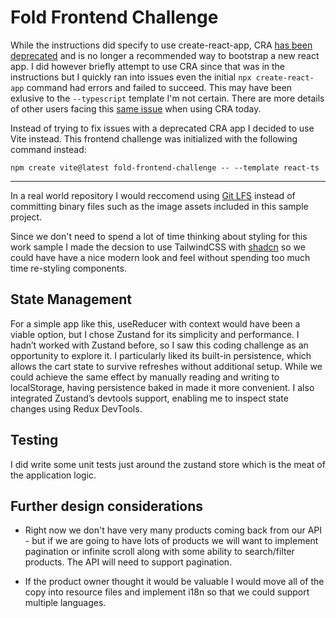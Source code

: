 # Fold Frontend Challenge

While the instructions did specify to use create-react-app, CRA [has been deprecated](https://github.com/facebook/create-react-app?tab=readme-ov-file#deprecated) and is no longer a recommended way to bootstrap a new react app. I did however briefly attempt to use CRA since that was in the instructions but I quickly ran into issues even the initial `npx create-react-app` command had errors and failed to succeed. This may have been exlusive to the `--typescript` template I'm not certain. There are more details of other users facing this [same issue](https://github.com/facebook/create-react-app/issues/13717) when using CRA today.

Instead of trying to fix issues with a deprecated CRA app I decided to use Vite instead. This frontend challenge was initialized with the following command instead:

`npm create vite@latest fold-frontend-challenge -- --template react-ts`

---

In a real world repository I would reccomend using [Git LFS](https://docs.github.com/en/repositories/working-with-files/managing-large-files/about-git-large-file-storage) instead of committing binary files such as the image assets included in this sample project.

Since we don't need to spend a lot of time thinking about styling for this work sample I made the decsion to use TailwindCSS with [shadcn](https://ui.shadcn.com/) so we could have have a nice modern look and feel without spending too much time re-styling components.

## State Management

For a simple app like this, useReducer with context would have been a viable option, but I chose Zustand for its simplicity and performance. I hadn’t worked with Zustand before, so I saw this coding challenge as an opportunity to explore it. I particularly liked its built-in persistence, which allows the cart state to survive refreshes without additional setup. While we could achieve the same effect by manually reading and writing to localStorage, having persistence baked in made it more convenient. I also integrated Zustand’s devtools support, enabling me to inspect state changes using Redux DevTools.

## Testing

I did write some unit tests just around the zustand store which is the meat of the application logic.

## Further design considerations

- Right now we don't have very many products coming back from our API - but if we are going to have lots of products we will want to implement pagination or infinite scroll along with some ability to search/filter products. The API will need to support pagination.

- If the product owner thought it would be valuable I would move all of the copy into resource files and implement i18n so that we could support multiple languages.
